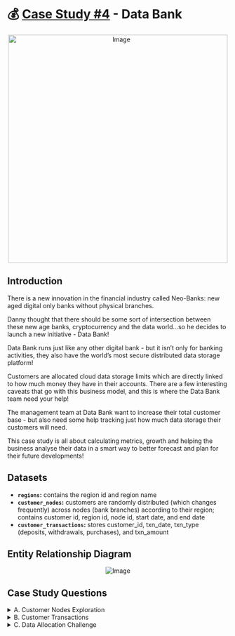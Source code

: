# :moneybag: [Case Study #4](https://8weeksqlchallenge.com/case-study-4/) - Data Bank
<p align="center"> <img src="https://8weeksqlchallenge.com/images/case-study-designs/4.png" alt="Image" width="500" height="520">

## Introduction
There is a new innovation in the financial industry called Neo-Banks: new aged digital only banks without physical branches.

Danny thought that there should be some sort of intersection between these new age banks, cryptocurrency and the data world…so he decides to launch a new initiative - Data Bank!

Data Bank runs just like any other digital bank - but it isn’t only for banking activities, they also have the world’s most secure distributed data storage platform!

Customers are allocated cloud data storage limits which are directly linked to how much money they have in their accounts. There are a few interesting caveats that go with this business model, and this is where the Data Bank team need your help!

The management team at Data Bank want to increase their total customer base - but also need some help tracking just how much data storage their customers will need.

This case study is all about calculating metrics, growth and helping the business analyse their data in a smart way to better forecast and plan for their future developments!
  
## Datasets
  - **`regions`:** contains the region id and region name
  - **`customer_nodes`:** customers are randomly distributed (which changes frequently) across nodes (bank branches) according to their region; contains customer id, region id, node id, start date, and end date
  - **`customer_transactions`:** stores customer_id, txn_date, txn_type (deposits, withdrawals, purchases), and txn_amount

## Entity Relationship Diagram  
<p align="center"> <img src="https://8weeksqlchallenge.com/images/case-study-4-erd.png" alt="Image">

## Case Study Questions
<details> <summary> A. Customer Nodes Exploration </summary> 
  
  1. How many unique nodes are there on the Data Bank system?
  2. What is the number of nodes per region?
  3. How many customers are allocated to each region?
  4. How many days on average are customers reallocated to a different node?
  5. What is the median, 80th and 95th percentile for this same reallocation days metric for each region? </details>

<details> <summary> B. Customer Transactions </summary>
  
  1. What is the unique count and total amount for each transaction type?
  2. What is the average total historical deposit counts and amounts for all customers?
  3. For each month - how many Data Bank customers make more than 1 deposit and either 1 purchase or 1 withdrawal in a single month?
  4. What is the closing balance for each customer at the end of the month?
  5. What is the percentage of customers who increase their closing balance by more than 5%? </details>

<details> <summary> C. Data Allocation Challenge </summary> 
  
Info: To test out a few different hypotheses - the Data Bank team wants to run an experiment where different groups of customers would be allocated data using 3 different options:
  - Option 1: data is allocated based off the amount of money at the end of the previous month
  - Option 2: data is allocated on the average amount of money kept in the account in the previous 30 days
  - Option 3: data is updated real-time
  1. For this multi-part challenge question - you have been requested to generate the following data elements to help the Data Bank team estimate how much data will need to be provisioned for each option:
  - running customer balance column that includes the impact each transaction
  - customer balance at the end of each month
  - minimum, average and maximum values of the running balance for each customer
  2. Using all of the data available - how much data would have been required for each option on a monthly basis?

<details> <summary> D. Extra Challenge </summary> 
  
Data Bank wants to try another option which is a bit more difficult to implement - they want to calculate data growth using an interest calculation, just like in a traditional savings account you might have with a bank.

If the annual interest rate is set at 6% and the Data Bank team wants to reward its customers by increasing their data allocation based off the interest calculated on a daily basis at the end of each day, how much data would be required for this option on a monthly basis?

Special notes:
  - Data Bank wants an initial calculation which does not allow for compounding interest, however they may also be interested in a daily compounding interest calculation so you can try to perform this calculation if you have the stamina!</details>

<details> <summary> E. Extension Request </summary> 
  
The Data Bank team wants you to use the outputs generated from the above sections to create a quick Powerpoint presentation which will be used as marketing materials for both external investors who might want to buy Data Bank shares and new prospective customers who might want to bank with Data Bank.
  - Using the outputs generated from the customer node questions, generate a few headline insights which Data Bank might use to market it’s world-leading security features to potential investors and customers.
  - With the transaction analysis - prepare a 1 page presentation slide which contains all the relevant information about the various options for the data provisioning so the Data Bank management team can make an informed decision.</details>
